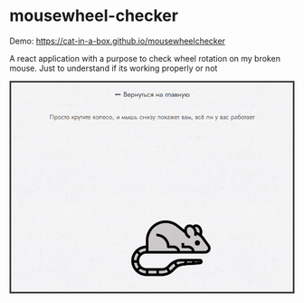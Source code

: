 # mousewheel-checker
Demo: https://cat-in-a-box.github.io/mousewheelchecker

A react application with a purpose to check wheel rotation on my broken mouse. 
Just to understand if its working properly or not
</br>

![](screenshot.png)
